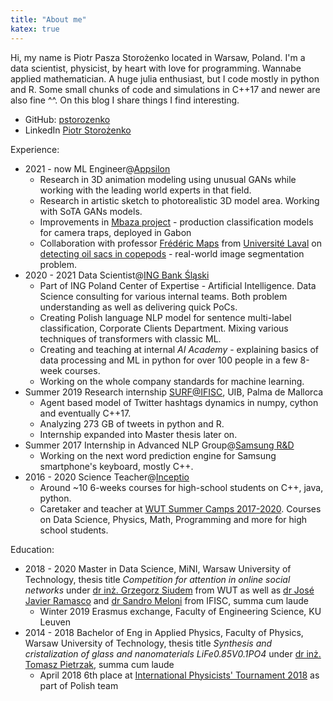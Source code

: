 ```yaml
---
title: "About me"
katex: true
---
```


Hi, my name is Piotr Pasza Storożenko located in Warsaw, Poland.
I'm a data scientist, physicist, by heart with love for programming.
Wannabe applied mathematician.
A huge julia enthusiast, but I code mostly in python and R.
Some small chunks of code and simulations in C++17 and newer are also fine ^^.
On this blog I share things I find interesting.

* GitHub: [pstorozenko](https://github.com/pstorozenko/)
* LinkedIn [Piotr Storożenko](https://www.linkedin.com/in/piotr-pasza-storo%C5%BCenko/)

Experience:

* 2021 - now  ML Engineer@[Appsilon](https://appsilon.com/)
  * Research in 3D animation modeling using unusual GANs while working with the leading world experts in that field.
  * Research in artistic sketch to photorealistic 3D model area. Working with SoTA GANs models.
  * Improvements in [Mbaza project](https://appsilon.com/gabon-wildlife-ai-for-biodiversity-conservation/) - production classification models for camera traps, deployed in Gabon
  * Collaboration with professor [Frédéric Maps](http://www.takuvik.ulaval.ca/team/maps_frederic.php) from [Université Laval](https://www.ulaval.ca/en) on [detecting oil sacs in copepods](https://dropsu.sorbonne-universite.fr/s/w5Lm7P4sR8rMKtB?dir=undefined&openfile=117720445) - real-world image segmentation problem.
* 2020 - 2021 Data Scientist@[ING Bank Śląski](https://www.ing.pl/)
  * Part of ING Poland Center of Expertise - Artificial Intelligence. Data Science consulting for various internal teams. Both problem understanding as well as delivering quick PoCs.
  * Creating Polish language NLP model for sentence multi-label classification, Corporate Clients Department. Mixing various techniques of transformers with classic ML.
  * Creating and teaching at internal _AI Academy_ - explaining basics of data processing and ML in python for over 100 people in a few 8-week courses.
  * Working on the whole company standards for machine learning.
* Summer 2019 Research internship [SURF@IFISC](https://ifisc.uib-csic.es/), UIB, Palma de Mallorca
  * Agent based model of Twitter hashtags dynamics in numpy, cython and eventually C++17.
  * Analyzing 273 GB of tweets in python and R.
  * Internship expanded into Master thesis later on.
* Summer 2017 Internship in Advanced NLP Group@[Samsung R&D](https://samsungrd.pl/)
  * Working on the next word prediction engine for Samsung smartphone's keyboard, mostly C++.
* 2016 - 2020 Science Teacher@[Inceptio](https://inceptio.org.pl/)
  * Around ~10 6-weeks courses for high-school students on C++, java, python.
  * Caretaker and teacher at [WUT Summer Camps 2017-2020](https://www.oboznaukowy.edu.pl/). Courses on Data Science, Physics, Math, Programming and more for high school students.

Education:

* 2018 - 2020 Master in Data Science, MiNI, Warsaw University of Technology, thesis title _Competition for attention in online social networks_ under [dr inż. Grzegorz Siudem](http://if.pw.edu.pl/~siudem/) from WUT as well as [dr José Javier Ramasco](https://ifisc.uib-csic.es/~jramasco/) and [dr Sandro Meloni](https://ifisc.uib-csic.es/users/sandro/) from IFISC, summa cum laude
  * Winter 2019 Erasmus exchange, Faculty of Engineering Science, KU Leuven
* 2014 - 2018 Bachelor of Eng in Applied Physics, Faculty of Physics, Warsaw University of Technology, thesis title _Synthesis and cristalization of glass and nanomaterials LiFe0.85V0.1PO4_ under [dr inż. Tomasz Pietrzak](http://www.if.pw.edu.pl/~topie/), summa cum laude
  * April 2018 6th place at [International Physicists' Tournament 2018](https://2018.iptnet.info/) as part of Polish team
